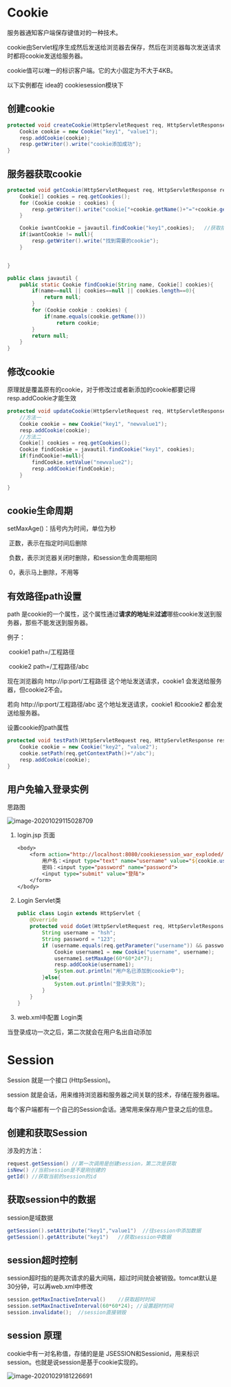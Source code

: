 # Cookie

服务器通知客户端保存键值对的一种技术。

cookie由Servlet程序生成然后发送给浏览器去保存，然后在浏览器每次发送请求时都将cookie发送给服务器。

cookie值可以唯一的标识客户端。它的大小固定为不大于4KB。

以下实例都在 idea的 cookiesession模块下

## 创建cookie

```java
protected void createCookie(HttpServletRequest req, HttpServletResponse resp) throws ServletException, IOException {
    Cookie cookie = new Cookie("key1", "value1");
    resp.addCookie(cookie);
    resp.getWriter().write("cookie添加成功");
}
```

## 服务器获取cookie

```java
protected void getCookie(HttpServletRequest req, HttpServletResponse resp) throws ServletException, IOException {
    Cookie[] cookies = req.getCookies();
    for (Cookie cookie : cookies) {
        resp.getWriter().write("cookie["+cookie.getName()+"="+cookie.getValue()+"] <br/>");
    }

    Cookie iwantCookie = javautil.findCookie("key1",cookies);	//获取指定cookie的工具类
    if(iwantCookie != null){
        resp.getWriter().write("找到需要的cookie");
    }


}
```

```java
public class javautil {
    public static Cookie findCookie(String name, Cookie[] cookies){
        if(name==null || cookies==null || cookies.length==0){
            return null;
        }
        for (Cookie cookie : cookies) {
            if(name.equals(cookie.getName()))
                return cookie;
        }
        return null;
    }
}
```

## 修改cookie

原理就是覆盖原有的cookie，对于修改过或者新添加的cookie都要记得resp.addCookie才能生效 

```java
protected void updateCookie(HttpServletRequest req, HttpServletResponse resp) throws ServletException, IOException {
    //方法一
    Cookie cookie = new Cookie("key1", "newvalue1");
    resp.addCookie(cookie);
    //方法二
    Cookie[] cookies = req.getCookies();
    Cookie findCookie = javautil.findCookie("key1", cookies);
    if(findCookie!=null){
        findCookie.setValue("newvalue2");
        resp.addCookie(findCookie);
    }

}
```

## cookie生命周期

setMaxAge()：括号内为时间，单位为秒

​	正数，表示在指定时间后删除

​	负数，表示浏览器关闭时删除，和session生命周期相同

​	0，表示马上删除，不用等

## 有效路径path设置

path 是cookie的一个属性，这个属性通过**请求的地址**来**过滤**哪些cookie发送到服务器，那些不能发送到服务器。

例子：

​		cookie1  path=/工程路径

​		cookie2 path=/工程路径/abc

现在浏览器向 http://ip:port/工程路径 这个地址发送请求，cookie1 会发送给服务器，但cookie2不会。

若向  http://ip:port/工程路径/abc  这个地址发送请求，cookie1 和cookie2 都会发送给服务器。



设置cookie的path属性

```java
protected void testPath(HttpServletRequest req, HttpServletResponse resp) throws ServletException, IOException {
    Cookie cookie = new Cookie("key2", "value2");
    cookie.setPath(req.getContextPath()+"/abc");
    resp.addCookie(cookie);
}
```

## 用户免输入登录实例

思路图

![image-20201029115028709](C:\Users\xpty\AppData\Roaming\Typora\typora-user-images\image-20201029115028709.png)

1. login.jsp 页面

   ```jsp
   <body>
       <form action="http://localhost:8080/cookiesession_war_exploded/login" method="get">
           用户名：<input type="text" name="username" value="${cookie.username.value}">
           密码：<input type="password" name="password">
           <input type="submit" value="登陆">
       </form>
   </body>
   ```

2. Login Servlet类

   ```java
   public class Login extends HttpServlet {
       @Override
       protected void doGet(HttpServletRequest req, HttpServletResponse resp) throws ServletException, IOException {
           String username = "hsh";
           String password = "123";
           if (username.equals(req.getParameter("username")) && password.equals(req.getParameter("password"))){
               Cookie username1 = new Cookie("username", username);
               username1.setMaxAge(60*60*24*7);
               resp.addCookie(username1);
               System.out.println("用户名已添加到cookie中");
           }else{
               System.out.println("登录失败");
           }
       }
   }
   ```

3. web.xml中配置 Login类

当登录成功一次之后，第二次就会在用户名出自动添加

# Session

Session 就是一个接口 (HttpSession)。

session 就是会话，用来维持浏览器和服务器之间关联的技术，存储在服务器端。

每个客户端都有一个自己的Session会话。通常用来保存用户登录之后的信息。

## 创建和获取Session

涉及的方法：

```java
request.getSession() //第一次调用是创建session，第二次是获取
isNew() //当前session是不是刚创建的
getId() //获取当前的session的id
```



## 获取session中的数据

session是域数据

```java
getSession().setAttribute("key1","value1")  //往session中添加数据
getSession().getAttribute("key1")   //获取session中数据
```

## session超时控制

session超时指的是两次请求的最大间隔，超过时间就会被销毁。tomcat默认是30分钟，可以再web.xml中修改

```java
session.getMaxInactiveInterval()	//获取超时时间
session.setMaxInactiveInterval(60*60*24); //设置超时时间
session.invalidate();  //session直接销毁
```

## session 原理

cookie中有一对名称值，存储的是是 JSESSION和Sessionid，用来标识session。也就是说session是基于cookie实现的。

![image-20201029181226691](C:\Users\xpty\AppData\Roaming\Typora\typora-user-images\image-20201029181226691.png)